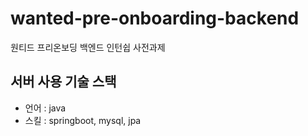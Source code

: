 # wanted-pre-onboarding-backend
원티드 프리온보딩 백엔드 인턴쉽 사전과제

## 서버 사용 기술 스택

- 언어 : java
- 스킬 : springboot, mysql, jpa

